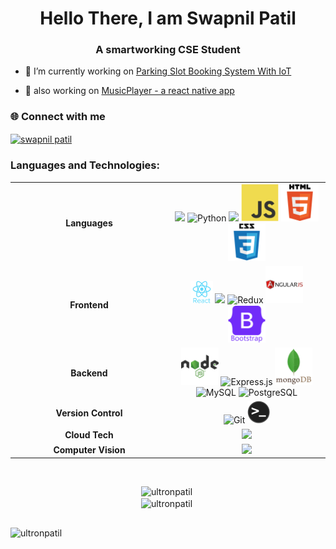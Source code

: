 <h1 align="center">Hello There, I am Swapnil Patil</h1>
<h3 align="center">A smartworking CSE Student</h3>

- 🔭 I’m currently working on [Parking Slot Booking System With IoT](https://github.com/ultronpatil/park_your_ride)

- 🧮 also working on [MusicPlayer - a react native app](https://github.com/ultronpatil/MusicPlayer_React_native)

### 🌐 Connect with me
<p align="left">
<a href="https://linkedin.com/in/swapnil patil" target="blank"><img align="center" src="https://raw.githubusercontent.com/rahuldkjain/github-profile-readme-generator/master/src/images/icons/Social/linked-in-alt.svg" alt="swapnil patil" height="30" width="40" /></a>
</p>

### Languages and Technologies:

<table width="100%">  
<tr align="center">  
<td width="545"><strong>Languages</strong></td>  
<td width="466">
	<img width="36px" src="https://img.icons8.com/color/50/000000/typescript.png"/>
	<img width="36px" src="https://img.icons8.com/color/48/000000/python.png" alt="Python"/>
	<img width="36px" src="https://img.icons8.com/color/48/000000/c-plus-plus-logo.png"/>
	<img src="https://raw.githubusercontent.com/devicons/devicon/master/icons/javascript/javascript-original.svg" alt="JavaScript" width="60" height="60"/>
	<img src="https://raw.githubusercontent.com/devicons/devicon/master/icons/html5/html5-original-wordmark.svg" alt="HTML5" width="60" height="60"/>
	<img src="https://raw.githubusercontent.com/devicons/devicon/master/icons/css3/css3-original-wordmark.svg" alt="CSS3" width="60" height="60"/>
</td>  
</tr>  
<tr align="center">  
<td width="50%"><strong>Frontend</strong></td>  
<td width="50%">
	<img width="36px" src="https://raw.githubusercontent.com/devicons/devicon/master/icons/react/react-original-wordmark.svg" alt="React"/>
	<img width="36px" src="https://img.icons8.com/color/48/000000/vue-js.png"/>
	<img alt="Redux" width="36px" src="https://img.icons8.com/color/48/000000/redux.png"/>
	<img src="https://raw.githubusercontent.com/devicons/devicon/master/icons/angularjs/angularjs-original-wordmark.svg" alt="AngularJS" width="60" height="60"/>
	<img src="https://raw.githubusercontent.com/devicons/devicon/master/icons/bootstrap/bootstrap-plain-wordmark.svg" alt="Bootstrap" width="60" height="60"/>
</td>  
</tr>  
<tr align="center">  
<td width="50%"><strong>Backend</strong></td>  
<td width="50%">
	<img src="https://raw.githubusercontent.com/devicons/devicon/master/icons/nodejs/nodejs-original-wordmark.svg" alt="Node.js" width="60" height="60"/>
	<img alt="Express.js" width="36px" src="https://img.icons8.com/color/48/000000/js.png" />
	<img src="https://raw.githubusercontent.com/devicons/devicon/master/icons/mongodb/mongodb-original-wordmark.svg" alt="MongoDB" width="60" height="60"/>
	<img src="https://img.icons8.com/nolan/64/mysql.png" alt="MySQL" width="60" height="60"/>
	<img src="https://img.icons8.com/color/48/000000/postgreesql.png" alt="PostgreSQL" width="60" height="60"/>
</td>  
</tr>    
<tr align="center">  
<td width="50%"><strong>Version Control</strong></td>  
<td width="50%">
	<img alt="Git" width="36px" src="https://img.icons8.com/color/64/000000/git.png"/>
	<img alt="Terminal" width="36px" src="https://raw.githubusercontent.com/github/explore/80688e429a7d4ef2fca1e82350fe8e3517d3494d/topics/terminal/terminal.png" />
</td>  
</tr>  
<tr align="center">  
<td width="50%"><strong>Cloud Tech</strong></td>  
<td width="50%">
	<img width="36px" src="https://img.icons8.com/color/48/000000/amazon-web-services.png"/>
</td>  
</tr> 
<tr align="center">  
<td width="50%"><strong>Computer Vision</strong></td>  
<td width="50%">
	<img width="36px" src="https://img.icons8.com/fluent/48/000000/opencv.png"/>
</td>  
</tr> 
</table>

<br/>

<div style="display: flex; justify-content: center;"><div><p><img align="left" src="https://github-readme-stats.vercel.app/api/top-langs?username=ultronpatil&show_icons=true&locale=en&layout=compact" alt="ultronpatil" /></p><p>&nbsp;<img align="center" src="https://github-readme-stats.vercel.app/api?username=ultronpatil&show_icons=true&locale=en" alt="ultronpatil" /></p></div></div>

<p><img align="center" src="https://github-readme-streak-stats.herokuapp.com/?user=ultronpatil&" alt="ultronpatil" /></p
